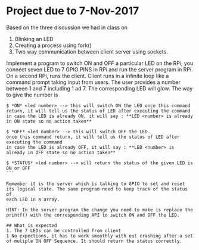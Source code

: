 # Project due to 7-Nov-2017

Based on the three discussion we had in class on
1. Blinking an LED
1. Creating a process using fork()
1. Two way communication between client server using sockets.

Implement a program to switch ON and OFF a particular LED on the RPi, you connect seven LED to 7 GPIO PINS in RPi and
run the server program in RPi. On a second RPi, runs the client. Client runs in a infinite loop like a command prompt
taking input from users. The user provides a number between 1 and 7 including 1 ad 7. The corresponding LED will glow.
The way to give the number is 
````
$ *ON* <led number> --> this will switch ON the LED once this command return, it will tell us the status of LED after executing the command
in case the LED is already ON, it will say : **LED <number> is already in ON state so no action taken**

$ *OFF* <led number> --> this will switch OFF the LED.
once this command return, it will tell us the status of LED after executing the command
in case the LED is already OFF, it will say : **LED <number> is already in OFF state so no action taken**

$ *STATUS* <led number> --> will return the status of the given LED is ON or OFF
```

Remember it is the server which is talking to GPIO to set and reset its logical state. The same program need to keep track of the status of 
each LED in a array. 

HINT: In the server program the change you need to make is replace the printf() with the corresponding API to switch ON and OFF the LED.

## What is expected
1. The 7 LEDs can be controlled from client
1 No expections, it has to work smoothly with out crashing after a set of muliple ON OFF Sequence. It should return the status correctly.

